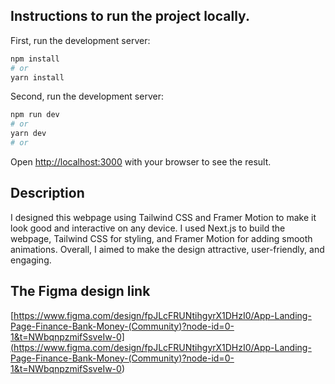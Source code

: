 ## Instructions to run the project locally.

First, run the development server:

```bash
npm install
# or
yarn install

```

Second, run the development server:

```bash
npm run dev
# or
yarn dev
# or
```

Open [http://localhost:3000](http://localhost:3000) with your browser to see the result.

## Description

I designed this webpage using Tailwind CSS and Framer Motion to make it look good and interactive on any device. I used Next.js to build the webpage, Tailwind CSS for styling, and Framer Motion for adding smooth animations. Overall, I aimed to make the design attractive, user-friendly, and engaging.

## The Figma design link

[https://www.figma.com/design/fpJLcFRUNtihgyrX1DHzI0/App-Landing-Page-Finance-Bank-Money-(Community)?node-id=0-1&t=NWbqnpzmifSsveIw-0](<https://www.figma.com/design/fpJLcFRUNtihgyrX1DHzI0/App-Landing-Page-Finance-Bank-Money-(Community)?node-id=0-1&t=NWbqnpzmifSsveIw-0>)
